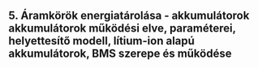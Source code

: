 ## 5. Áramkörök energiatárolása - akkumulátorok akkumulátorok működési elve, paraméterei, helyettesítő modell, lítium-ion alapú akkumulátorok, BMS szerepe és működése

